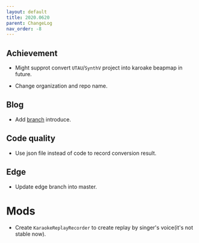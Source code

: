 ```yaml
---
layout: default
title: 2020.0620
parent: ChangeLog
nav_order: -8
---
```


## Achievement

- Might supprot convert `UTAU`/`SynthV` project into karoake beapmap in future.

- Change organization and repo name.

## Blog

- Add [branch](../../Branch.md) introduce.

## Code quality

- Use json file instead of code to record conversion result.

## Edge

- Update edge branch into master.

# Mods

- Create `KaraokeReplayRecorder` to create replay by singer's voice(it's not stable now).




